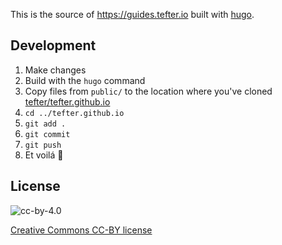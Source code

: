 This is the source of https://guides.tefter.io built with [hugo](https://gohugo.io/).

## Development

1. Make changes
2. Build with the `hugo` command
3. Copy files from `public/` to the location where you've cloned [tefter/tefter.github.io](https://github.com/tefter/tefter.github.io)
4. `cd ../tefter.github.io`
5. `git add .`
6. `git commit`
7. `git push`
8. Et voilá :rainbow:

## License

![cc-by-4.0](https://licensebuttons.net/l/by/3.0/88x31.png)

[Creative Commons CC-BY license](http://creativecommons.org/licenses/by/4.0)
